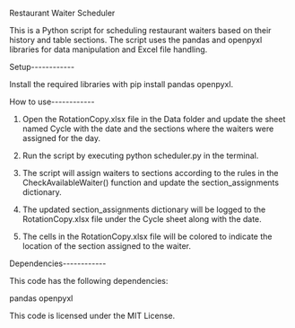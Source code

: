 Restaurant Waiter Scheduler

This is a Python script for scheduling restaurant waiters based on their history and table sections. The script uses the pandas and openpyxl libraries for data manipulation and Excel file handling.

Setup------------

Install the required libraries with pip install pandas openpyxl.

How to use------------

1. Open the RotationCopy.xlsx file in the Data folder and update the sheet named Cycle with the date and the sections where the waiters were assigned for the day.

2. Run the script by executing python scheduler.py in the terminal.

3. The script will assign waiters to sections according to the rules in the CheckAvailableWaiter() function and update the section_assignments dictionary.

4. The updated section_assignments dictionary will be logged to the RotationCopy.xlsx file under the Cycle sheet along with the date.

5. The cells in the RotationCopy.xlsx file will be colored to indicate the location of the section assigned to the waiter.

Dependencies------------

This code has the following dependencies:

pandas
openpyxl

This code is licensed under the MIT License.